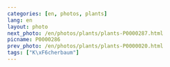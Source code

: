 ```yaml
---
categories: [en, photos, plants]
lang: en
layout: photo
next_photo: /en/photos/plants/plants-P0000287.html
picname: P0000286
prev_photo: /en/photos/plants/plants-P0000020.html
tags: ["K\xF6cherbaum"]
---
```

